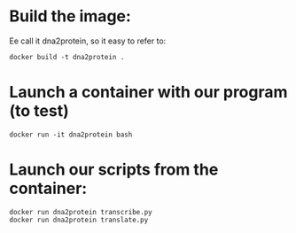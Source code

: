 # Build the image: 

Ee call it dna2protein, so it easy to refer to:

	docker build -t dna2protein .
	
# Launch a container with our program (to test)

	docker run -it dna2protein bash
	
# Launch our scripts from the container:

	docker run dna2protein transcribe.py
	docker run dna2protein translate.py